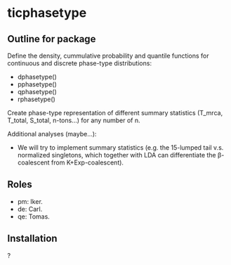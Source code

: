 # ticphasetype

## Outline for package

Define the density, cummulative probability and quantile functions for continuous and discrete phase-type distributions:
* dphasetype()
* pphasetype()
* qphasetype()
* rphasetype()

Create phase-type representation of different summary statistics (T_mrca, T_total, S_total, n-tons...) for any number of n. 

Additional analyses (maybe...):
* We will try to implement summary statistics (e.g. the 15-lumped tail v.s. normalized singletons, which together with LDA can differentiate the β-coalescent from K+Exp-coalescent).

## Roles

* pm: Iker.
* de: Carl.
* qe: Tomas. 





## Installation

?
